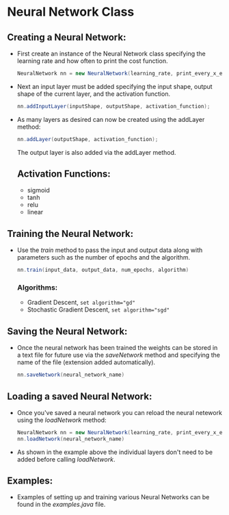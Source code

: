 # Neural Network Class

## Creating a Neural Network:

* First create an instance of the Neural Network class specifying the learning rate and how often to print the cost function.

    ```Java
    NeuralNetwork nn = new NeuralNetwork(learning_rate, print_every_x_epochs);
    ```
* Next an input layer must be added specifying the input shape, output shape of the current layer, and the activation function.

    ```Java
    nn.addInputLayer(inputShape, outputShape, activation_function);
    ```
* As many layers as desired can now be created using the addLayer method:

    ```Java
    nn.addLayer(outputShape, activation_function);
    ```

    The output layer is also added via the addLayer method.

    ## Activation Functions:

    * sigmoid
    * tanh
    * relu
    * linear

## Training the Neural Network:

* Use the _train_ method to pass the input and output data along with parameters such as the number of epochs and the algorithm.

    ```Java
    nn.train(input_data, output_data, num_epochs, algorithm)
    ```


    ### Algorithms:

    * Gradient Descent, ```set algorithm="gd"```
    * Stochastic Gradient Descent, ```set algorithm="sgd"```

## Saving the Neural Network:

* Once the neural network has been trained the weights can be stored in a text file for future use via the _saveNetwork_ method and specifying the name of the file (extension added automatically). 

    ```Java
    nn.saveNetwork(neural_network_name)
    ```

## Loading a saved Neural Network:

* Once you've saved a neural network you can reload the neural netework using the _loadNetwork_ method:

    ```Java
    NeuralNetwork nn = new NeuralNetwork(learning_rate, print_every_x_epochs)
    nn.loadNetwork(neural_network_name)
    ```
* As shown in the example above the individual layers don't need to be added before calling _loadNetwork_.

## Examples:

 * Examples of setting up and training various Neural Networks can be found in the _examples.java_ file.
